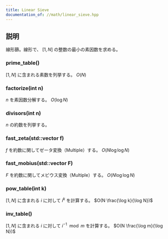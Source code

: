 ```yaml
---
title: Linear Sieve
documentation_of: //math/linear_sieve.hpp
---
```


## 説明

線形篩。線形で、 $[1, N]$ の整数の最小の素因数を求める。

### prime_table()

$[1, N]$ に含まれる素数を列挙する。 $O(N)$

### factorize(int n)

$n$ を素因数分解する。 $O(\log N)$

### divisors(int n)

$n$ の約数を列挙する。

### fast_zeta(std::vector<T> f)

$f$ を約数に関してゼータ変換（Multiple）する。 $O(N\log \log N)$

### fast_mobius(std::vector<T> F)

$F$ を約数に関してメビウス変換（Multiple）する。 $O(N\log \log N)$

### pow_table(int k)

$[1, N]$ に含まれる $i$ に対して $i^k$ を計算する。 $O(N \frac{\log k}{\log N})$

### inv_table()

$[1, N]$ に含まれる $i$ に対して $i^{-1} \mod m$ を計算する。 $O(N \frac{\log m}{\log N})$
